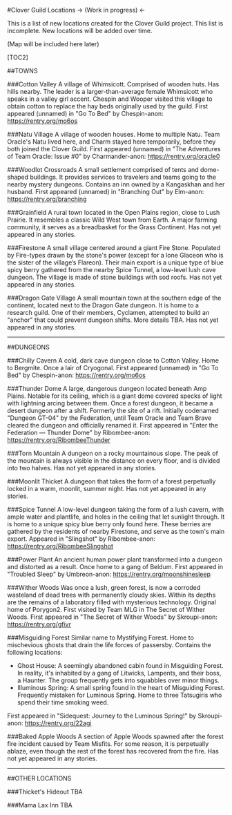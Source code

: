 #Clover Guild Locations
-> (Work in progress) <-

This is a list of new locations created for the Clover Guild project.
This list is incomplete. New locations will be added over time.

(Map will be included here later)

[TOC2]

##TOWNS

###Cotton Valley
A village of Whimsicott. Comprised of wooden huts. Has hills nearby. The leader is a larger-than-average female Whimsicott who speaks in a valley girl accent. Chespin and Wooper visited this village to obtain cotton to replace the hay beds originally used by the guild.
First appeared (unnamed) in "Go To Bed" by Chespin-anon: https://rentry.org/mo6os

###Natu Village
A village of wooden houses. Home to multiple Natu. Team Oracle's Natu lived here, and Charm stayed here temporarily, before they both joined the Clover Guild.
First appeared (unnamed) in "The Adventures of Team Oracle: Issue #0" by Charmander-anon: https://rentry.org/oracle0

###Woodlot Crossroads
A small settlement comprised of tents and dome-shaped buildings. It provides services to travelers and teams going to the nearby mystery dungeons. Contains an inn owned by a Kangaskhan and her husband.
First appeared (unnamed) in "Branching Out" by Elm-anon: https://rentry.org/branching

###Grainfield
A rural town located in the Open Plains region, close to Lush Prairie. It resembles a classic Wild West town from Earth. A major farming community, it serves as a breadbasket for the Grass Continent.
Has not yet appeared in any stories.

###Firestone
A small village centered around a giant Fire Stone. Populated by Fire-types drawn by the stone's power (except for a lone Glaceon who is the sister of the village’s Flareon). Their main export is a unique type of blue spicy berry gathered from the nearby Spice Tunnel, a low-level lush cave dungeon. The village is made of stone buildings with sod roofs.
Has not yet appeared in any stories.

###Dragon Gate Village
A small mountain town at the southern edge of the continent, located next to the Dragon Gate dungeon. It is home to a research guild. One of their members, Cyclamen, attempted to build an "anchor" that could prevent dungeon shifts. More details TBA.
Has not yet appeared in any stories.


---


##DUNGEONS

###Chilly Cavern
A cold, dark cave dungeon close to Cotton Valley. Home to Bergmite. Once a lair of Cryogonal.
First appeared (unnamed) in "Go To Bed" by Chespin-anon: https://rentry.org/mo6os

###Thunder Dome
A large, dangerous dungeon located beneath Amp Plains. Notable for its ceiling, which is a giant dome covered specks of light with lightning arcing between them. Once a forest dungeon, it became a desert dungeon after a shift. Formerly the site of a rift. Initially codenamed "Dungeon GT-04" by the Federation, until Team Oracle and Team Brave cleared the dungeon and officially renamed it.
First appeared in "Enter the Federation — Thunder Dome" by Ribombee-anon: https://rentry.org/RibombeeThunder

###Torn Mountain
A dungeon on a rocky mountainous slope. The peak of the mountain is always visible in the distance on every floor, and is divided into two halves.
Has not yet appeared in any stories.

###Moonlit Thicket
A dungeon that takes the form of a forest perpetually locked in a warm, moonlit, summer night.
Has not yet appeared in any stories.

###Spice Tunnel
A low-level dungeon taking the form of a lush cavern, with ample water and plantlife, and holes in the ceiling that let sunlight through. It is home to a unique spicy blue berry only found here. These berries are gathered by the residents of nearby Firestone, and serve as the town's main export.
Appeared in "Slingshot" by Ribombee-anon: https://rentry.org/RibombeeSlingshot

###Power Plant
An ancient human power plant transformed into a dungeon and distorted as a result. Once home to a gang of Beldum.
First appeared in "Troubled Sleep" by Umbreon-anon: https://rentry.org/moonshinesleep

###Wither Woods
Was once a lush, green forest, is now a corroded wasteland of dead trees with permanently cloudy skies. Within its depths are the remains of a laboratory filled with mysterious technology. Original home of Porygon2. First visited by Team MLG in The Secret of Wither Woods.
First appeared in "The Secret of Wither Woods" by Skroupi-anon: https://rentry.org/gfivr

###Misguiding Forest
Similar name to Mystifying Forest. Home to mischevious ghosts that drain the life forces of passersby. Contains the following locations:
- Ghost House: A seemingly abandoned cabin found in Misguiding Forest. In reality, it's inhabited by a gang of Litwicks, Lampents, and their boss, a Haunter. The group frequently gets into squabbles over minor things.
- Illuminous Spring: A small spring found in the heart of Misguiding Forest. Frequently mistaken for Luminous Spring. Home to three Tatsugiris who spend their time smoking weed.

First appeared in "Sidequest: Journey to the Luminous Spring!" by Skroupi-anon: https://rentry.org/22agi

###Baked Apple Woods
A section of Apple Woods spawned after the forest fire incident caused by Team Misfits. For some reason, it is perpetually ablaze, even though the rest of the forest has recovered from the fire.
Has not yet appeared in any stories.


---


##OTHER LOCATIONS

###Thicket's Hideout
TBA

###Mama Lax Inn
TBA